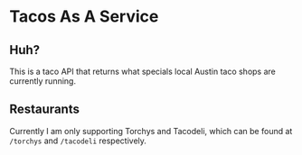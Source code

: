 # Tacos As A Service

## Huh?
This is a taco API that returns what specials local Austin taco shops are currently running.

## Restaurants
Currently I am only supporting Torchys and Tacodeli, which can be found at `/torchys` and `/tacodeli` respectively. 